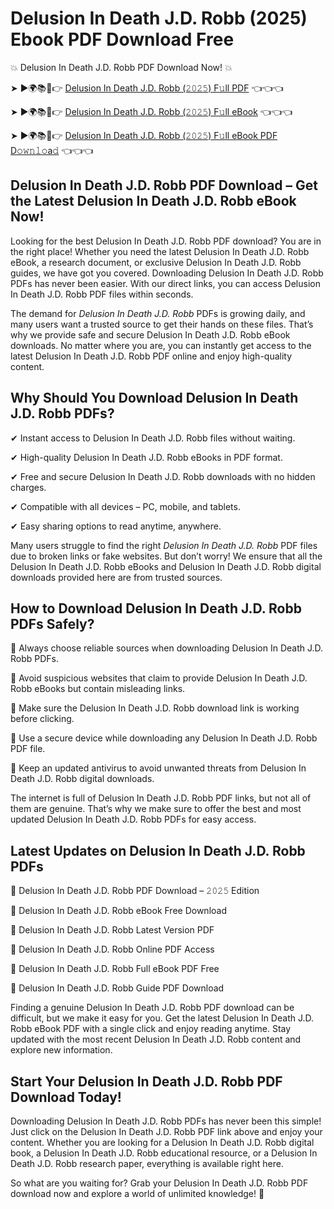 # Delusion In Death J.D. Robb (2025) Ebook PDF Download Free

💥 Delusion In Death J.D. Robb PDF Download Now! 💥

➤ ►🌍📚📱👉 [Delusion In Death J.D. Robb (𝟸𝟶𝟸𝟻) F𝚞ll PDF](https://getpdf.xyz/delusion-in-death-j.d.-robb) 👈👈👈


➤ ►🌍📚📱👉 [Delusion In Death J.D. Robb (𝟸𝟶𝟸𝟻) F𝚞ll eBook](https://getpdf.xyz/delusion-in-death-j.d.-robb) 👈👈👈


➤ ►🌍📚📱👉 [Delusion In Death J.D. Robb (𝟸𝟶𝟸𝟻) F𝚞ll eBook PDF D𝚘𝚠𝚗𝚕𝚘a𝚍](https://getpdf.xyz/delusion-in-death-j.d.-robb) 👈👈👈


## Delusion In Death J.D. Robb PDF Download – Get the Latest Delusion In Death J.D. Robb eBook Now!

Looking for the best Delusion In Death J.D. Robb PDF download? You are in the right place! Whether you need the latest Delusion In Death J.D. Robb eBook, a research document, or exclusive Delusion In Death J.D. Robb guides, we have got you covered. Downloading Delusion In Death J.D. Robb PDFs has never been easier. With our direct links, you can access Delusion In Death J.D. Robb PDF files within seconds.

The demand for *Delusion In Death J.D. Robb* PDFs is growing daily, and many users want a trusted source to get their hands on these files. That’s why we provide safe and secure Delusion In Death J.D. Robb eBook downloads. No matter where you are, you can instantly get access to the latest Delusion In Death J.D. Robb PDF online and enjoy high-quality content.

## Why Should You Download Delusion In Death J.D. Robb PDFs?

✔ Instant access to Delusion In Death J.D. Robb files without waiting.

✔ High-quality Delusion In Death J.D. Robb eBooks in PDF format.

✔ Free and secure Delusion In Death J.D. Robb downloads with no hidden charges.

✔ Compatible with all devices – PC, mobile, and tablets.

✔ Easy sharing options to read anytime, anywhere.

Many users struggle to find the right *Delusion In Death J.D. Robb* PDF files due to broken links or fake websites. But don’t worry! We ensure that all the Delusion In Death J.D. Robb eBooks and Delusion In Death J.D. Robb digital downloads provided here are from trusted sources.

## How to Download Delusion In Death J.D. Robb PDFs Safely?

📌 Always choose reliable sources when downloading Delusion In Death J.D. Robb PDFs.

📌 Avoid suspicious websites that claim to provide Delusion In Death J.D. Robb eBooks but contain misleading links.

📌 Make sure the Delusion In Death J.D. Robb download link is working before clicking.

📌 Use a secure device while downloading any Delusion In Death J.D. Robb PDF file.

📌 Keep an updated antivirus to avoid unwanted threats from Delusion In Death J.D. Robb digital downloads.

The internet is full of Delusion In Death J.D. Robb PDF links, but not all of them are genuine. That’s why we make sure to offer the best and most updated Delusion In Death J.D. Robb PDFs for easy access.

## Latest Updates on Delusion In Death J.D. Robb PDFs

🔹 Delusion In Death J.D. Robb PDF Download – 𝟸𝟶𝟸𝟻 Edition

🔹 Delusion In Death J.D. Robb eBook Free Download

🔹 Delusion In Death J.D. Robb Latest Version PDF

🔹 Delusion In Death J.D. Robb Online PDF Access

🔹 Delusion In Death J.D. Robb Full eBook PDF Free

🔹 Delusion In Death J.D. Robb Guide PDF Download

Finding a genuine Delusion In Death J.D. Robb PDF download can be difficult, but we make it easy for you. Get the latest Delusion In Death J.D. Robb eBook PDF with a single click and enjoy reading anytime. Stay updated with the most recent Delusion In Death J.D. Robb content and explore new information.

## Start Your Delusion In Death J.D. Robb PDF Download Today!

Downloading Delusion In Death J.D. Robb PDFs has never been this simple! Just click on the Delusion In Death J.D. Robb PDF link above and enjoy your content. Whether you are looking for a Delusion In Death J.D. Robb digital book, a Delusion In Death J.D. Robb educational resource, or a Delusion In Death J.D. Robb research paper, everything is available right here.

So what are you waiting for? Grab your Delusion In Death J.D. Robb PDF download now and explore a world of unlimited knowledge! 🚀